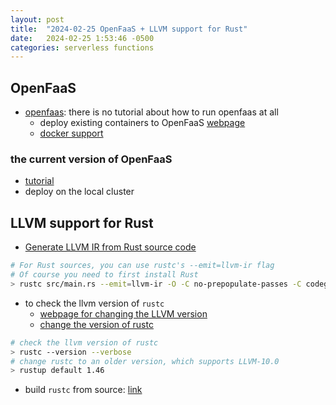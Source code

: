 ```yaml
---
layout: post
title:  "2024-02-25 OpenFaaS + LLVM support for Rust"
date:   2024-02-25 1:53:46 -0500
categories: serverless functions
---
```


## OpenFaaS
- [openfaas](https://github.com/openfaas): there is no tutorial about how to run openfaas at all
	+ deploy existing containers to OpenFaaS [webpage](https://www.openfaas.com/blog/porting-existing-containers-to-openfaas/)
	+ [docker support](https://docs.openfaas.com/languages/dockerfile/)

### the current version of OpenFaaS
- [tutorial](https://docs.openfaas.com/deployment/kubernetes/)
- deploy on the local cluster

## LLVM support for Rust 
- [Generate LLVM IR from Rust source code](https://crates.io/crates/llvm-ir)

```bash
# For Rust sources, you can use rustc's --emit=llvm-ir flag
# Of course you need to first install Rust
> rustc src/main.rs --emit=llvm-ir -O -C no-prepopulate-passes -C codegen-units=1
```

- to check the llvm version of `rustc`
	+ [webpage for changing the LLVM version](https://rustc-dev-guide.rust-lang.org/backend/updating-llvm.html)
  + [change the version of rustc](https://users.rust-lang.org/t/how-can-i-revert-to-older-version-of-rust/20497) 

```bash
# check the llvm version of rustc
> rustc --version --verbose
# change rustc to an older version, which supports LLVM-10.0
> rustup default 1.46
```

- build `rustc` from source: [link](https://rustc-dev-guide.rust-lang.org/building/how-to-build-and-run.html)

